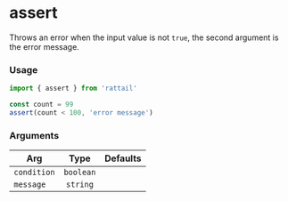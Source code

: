# assert

Throws an error when the input value is not `true`, the second argument is the error message.

### Usage

```ts
import { assert } from 'rattail'

const count = 99
assert(count < 100, 'error message')
```

### Arguments

| Arg         |   Type    | Defaults |
| ----------- | :-------: | -------: |
| `condition` | `boolean` |          |
| `message`   | `string`  |          |
